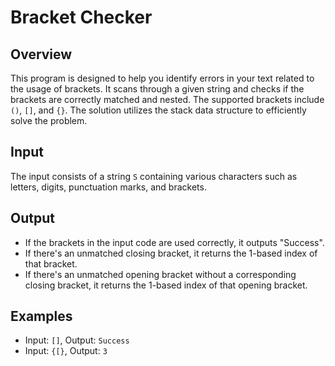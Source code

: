 # Bracket Checker

## Overview

This program is designed to help you identify errors in your text related to the usage of brackets. It scans through a given string and checks if the brackets are correctly matched and nested. The supported brackets include `()`, `[]`, and `{}`. The solution utilizes the stack data structure to efficiently solve the problem.

## Input

The input consists of a string `S` containing various characters such as letters, digits, punctuation marks, and brackets.

## Output

- If the brackets in the input code are used correctly, it outputs "Success".
- If there's an unmatched closing bracket, it returns the 1-based index of that bracket.
- If there's an unmatched opening bracket without a corresponding closing bracket, it returns the 1-based index of that opening bracket.

## Examples

- Input: `[]`, Output: `Success`
- Input: `{[}`, Output: `3`
